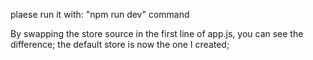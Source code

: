 plaese run it with: "npm run dev" command

By swapping the store source in the first line of app.js, you can see the difference; the default store is now the one I created;

